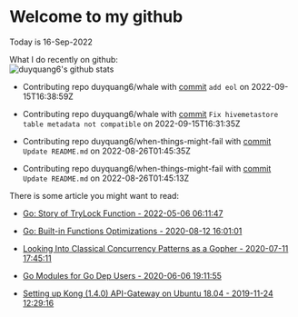 # Welcome to my github 
Today is 16-Sep-2022
<!-- The programming languages I used recently:\
<img src="https://wakatime.com/share/@duyquang6/fbe267a6-a29b-4a1a-b769-c566a361c376.svg" width="600">\ -->
What I do recently on github:\
![duyquang6's github stats](https://github-readme-stats.vercel.app/api?username=duyquang6&layout=compact&hide=stars,prs,contribs,issues)

 - Contributing repo duyquang6/whale with [commit](https://github.com/duyquang6/whale/commit/f7f4975a358757bd16aa4dfe725fb54bb1c7fe17) `add eol` on  2022-09-15T16:38:59Z

 - Contributing repo duyquang6/whale with [commit](https://github.com/duyquang6/whale/commit/b0989e2d11018ac4dca3d63f7d82a45356e07432) `Fix hivemetastore table metadata not compatible` on  2022-09-15T16:31:35Z

 - Contributing repo duyquang6/when-things-might-fail with [commit](https://github.com/duyquang6/when-things-might-fail/commit/44a19174569906b5e4a948a354292dc5fb4ac840) `Update README.md` on  2022-08-26T01:45:35Z

 - Contributing repo duyquang6/when-things-might-fail with [commit](https://github.com/duyquang6/when-things-might-fail/commit/66d6a6ea5e1c83693f8b75eba68014773216a329) `Update README.md` on  2022-08-26T01:45:13Z

There is some article you might want to read:

 - [Go: Story of TryLock Function - 2022-05-06 06:11:47](https://medium.com/a-journey-with-go/go-story-of-trylock-function-a69ef6dbb410?source=rss-f26b90a8ca4b------2)

 - [Go: Built-in Functions Optimizations - 2020-08-12 16:01:01](https://medium.com/a-journey-with-go/go-built-in-functions-optimizations-70c5abb3a680?source=rss-f26b90a8ca4b------2)

 - [Looking Into Classical Concurrency Patterns as a Gopher - 2020-07-11 17:45:11](https://medium.com/swlh/looking-into-classical-concurrency-patterns-as-a-gopher-be32be3b2690?source=rss-1a65837801e2------2)

 - [Go Modules for Go Dep Users - 2020-06-06 19:11:55](https://sudarakayasindu.medium.com/go-modules-for-go-dep-users-2f2d983525fc?source=rss-1a65837801e2------2)

 - [Setting up Kong (1.4.0) API-Gateway on Ubuntu 18.04 - 2019-11-24 12:29:16](https://sudarakayasindu.medium.com/setting-up-kong-1-4-0-api-gateway-on-ubuntu-18-04-a44d65166123?source=rss-1a65837801e2------2)

